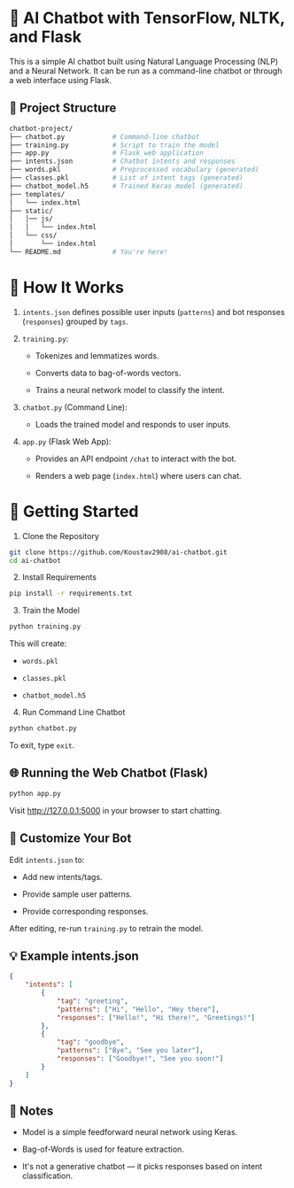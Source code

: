 # 💬 AI Chatbot with TensorFlow, NLTK, and Flask

This is a simple AI chatbot built using Natural Language Processing (NLP) and a Neural Network. It can be run as a command-line chatbot or through a web interface using Flask.

## 📁 Project Structure

```bash
chatbot-project/
├── chatbot.py            # Command-line chatbot
├── training.py           # Script to train the model
├── app.py                # Flask web application
├── intents.json          # Chatbot intents and responses
├── words.pkl             # Preprocessed vocabulary (generated)
├── classes.pkl           # List of intent tags (generated)
├── chatbot_model.h5      # Trained Keras model (generated)
├── templates/
│   └── index.html
├── static/
│   │── js/
│   │   └── index.html
│   └── css/
│       └── index.html
└── README.md             # You're here!
```

# 🧠 How It Works

1. `intents.json` defines possible user inputs (`patterns`) and bot responses (`responses`) grouped by `tags`.

2. `training.py`:

    - Tokenizes and lemmatizes words.

    - Converts data to bag-of-words vectors.

    - Trains a neural network model to classify the intent.

3. `chatbot.py` (Command Line):

    - Loads the trained model and responds to user inputs.

4. `app.py` (Flask Web App):

    - Provides an API endpoint `/chat` to interact with the bot.

    - Renders a web page (`index.html`) where users can chat.

# 🚀 Getting Started

1. Clone the Repository

```bash
git clone https://github.com/Koustav2908/ai-chatbot.git
cd ai-chatbot
```

2. Install Requirements

```bash
pip install -r requirements.txt
```

3. Train the Model

```bash
python training.py
```

This will create:

-   `words.pkl`

-   `classes.pkl`

-   `chatbot_model.h5`

4. Run Command Line Chatbot

```bash
python chatbot.py
```

To exit, type `exit`.

## 🌐 Running the Web Chatbot (Flask)

```bash
python app.py
```

Visit http://127.0.0.1:5000 in your browser to start chatting.

## 🔧 Customize Your Bot

Edit `intents.json` to:

-   Add new intents/tags.

-   Provide sample user patterns.

-   Provide corresponding responses.

After editing, re-run `training.py` to retrain the model.

## 💡 Example intents.json

```json
{
    "intents": [
        {
            "tag": "greeting",
            "patterns": ["Hi", "Hello", "Hey there"],
            "responses": ["Hello!", "Hi there!", "Greetings!"]
        },
        {
            "tag": "goodbye",
            "patterns": ["Bye", "See you later"],
            "responses": ["Goodbye!", "See you soon!"]
        }
    ]
}
```

## 📌 Notes

-   Model is a simple feedforward neural network using Keras.

-   Bag-of-Words is used for feature extraction.

-   It's not a generative chatbot — it picks responses based on intent classification.
